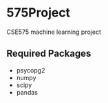 # 575Project
CSE575 machine learning project

## Required Packages

- psycopg2
- numpy
- scipy
- pandas
